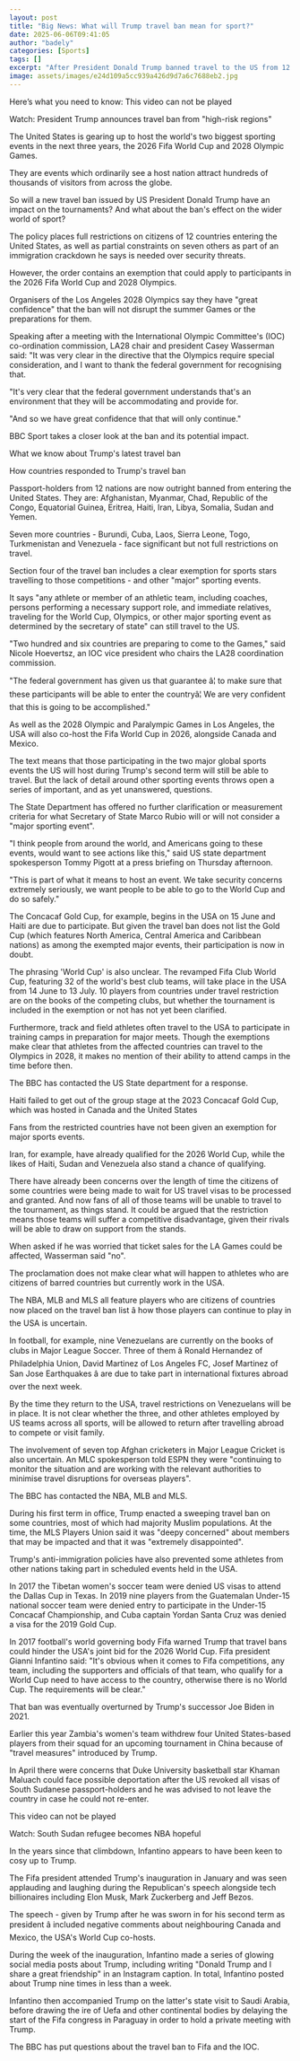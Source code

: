 ```yaml
---
layout: post
title: "Big News: What will Trump travel ban mean for sport?"
date: 2025-06-06T09:41:05
author: "badely"
categories: [Sports]
tags: []
excerpt: "After President Donald Trump banned travel to the US from 12 countries, BBC Sport assesses what the impact on sporting events could be."
image: assets/images/e24d109a5cc939a426d9d7a6c7688eb2.jpg
---
```


Here’s what you need to know: This video can not be played

Watch: President Trump announces travel ban from "high-risk regions"

The United States is gearing up to host the world's two biggest sporting events in the next three years, the 2026 Fifa World Cup and 2028 Olympic Games.

They are events which ordinarily see a host nation attract hundreds of thousands of visitors from across the globe.

So will a new travel ban issued by US President Donald Trump have an impact on the tournaments? And what about the ban's effect on the wider world of sport?

The policy places full restrictions on citizens of 12 countries entering the United States, as well as partial constraints on seven others as part of an immigration crackdown he says is needed over security threats.

However, the order contains an exemption that could apply to participants in the 2026 Fifa World Cup and 2028 Olympics.

Organisers of the Los Angeles 2028 Olympics say they have "great confidence" that the ban will not disrupt the summer Games or the preparations for them.

Speaking after a meeting with the International Olympic Committee's (IOC) co-ordination commission, LA28 chair and president Casey Wasserman said: "It was very clear in the directive that the Olympics require special consideration, and I want to thank the federal government for recognising that.

"It's very clear that the federal government understands that's an environment that they will be accommodating and provide for.

"And so we have great confidence that that will only continue."

BBC Sport takes a closer look at the ban and its potential impact.

What we know about Trump's latest travel ban

How countries responded to Trump's travel ban

Passport-holders from 12 nations are now outright banned from entering the United States. They are: Afghanistan, Myanmar, Chad, Republic of the Congo, Equatorial Guinea, Eritrea, Haiti, Iran, Libya, Somalia, Sudan and Yemen.

Seven more countries - Burundi, Cuba, Laos, Sierra Leone, Togo, Turkmenistan and Venezuela - face significant but not full restrictions on travel.

Section four of the travel ban includes a clear exemption for sports stars travelling to those competitions  - and other "major" sporting events.

It says "any athlete or member of an athletic team, including coaches, persons performing a necessary support role, and immediate relatives, traveling for the World Cup, Olympics, or other major sporting event as determined by the secretary of state" can still travel to the US.

"Two hundred and six countries are preparing to come to the Games," said Nicole Hoevertsz, an IOC vice president who chairs the LA28 coordination commission.

"The federal government has given us that guarantee â¦ to make sure that these participants will be able to enter the countryâ¦ We are very confident that this is going to be accomplished."

As well as the 2028 Olympic and Paralympic Games in Los Angeles, the USA will also co-host the Fifa World Cup in 2026, alongside Canada and Mexico.

The text means that those participating in the two major global sports events the US will host during Trump's second term will still be able to travel. But the lack of detail around other sporting events throws open a series of important, and as yet unanswered, questions.

The State Department has offered no further clarification or measurement criteria for what Secretary of State Marco Rubio will or will not consider a "major sporting event".

"I think people from around the world, and Americans going to these events, would want to see actions like this," said US state department spokesperson Tommy Pigott at a press briefing on Thursday afternoon.

"This is part of what it means to host an event. We take security concerns extremely seriously, we want people to be able to go to the World Cup and do so safely."

The Concacaf Gold Cup, for example, begins in the USA on 15 June and Haiti are due to participate. But given the travel ban does not list the Gold Cup (which features North America, Central America and Caribbean nations) as among the exempted major events, their participation is now in doubt.

The phrasing 'World Cup' is also unclear. The revamped Fifa Club World Cup, featuring 32 of the world's best club teams, will take place in the USA from 14 June to 13 July. 10 players from countries under travel restriction are on the books of the competing clubs, but whether the tournament is included in the exemption or not has not yet been clarified.

Furthermore, track and field athletes often travel to the USA to participate in training camps in preparation for major meets. Though the exemptions make clear that athletes from the affected countries can travel to the Olympics in 2028, it makes no mention of their ability to attend camps in the time before then.

The BBC has contacted the US State department for a response.

Haiti failed to get out of the group stage at the 2023 Concacaf Gold Cup, which was hosted in Canada and the United States

Fans from the restricted countries have not been given an exemption for major sports events.

Iran, for example, have already qualified for the 2026 World Cup, while the likes of Haiti, Sudan and Venezuela also stand a chance of qualifying.

There have already been concerns over the length of time the citizens of some countries were being made to wait for US travel visas to be processed and granted. And now fans of all of those teams will be unable to travel to the tournament, as things stand. It could be argued that the restriction means those teams will suffer a competitive disadvantage, given their rivals will be able to draw on support from the stands.

When asked if he was worried that ticket sales for the LA Games could be affected, Wasserman said "no".

The proclamation does not make clear what will happen to athletes who are citizens of barred countries but currently work in the USA.

The NBA, MLB and MLS all feature players who are citizens of countries now placed on the travel ban list â how those players can continue to play in the USA is uncertain.

In football, for example, nine Venezuelans are currently on the books of clubs in Major League Soccer. Three of them â Ronald Hernandez of Philadelphia Union, David Martinez of Los Angeles FC, Josef Martinez of San Jose Earthquakes â are due to take part in international fixtures abroad over the next week.

By the time they return to the USA, travel restrictions on Venezuelans will be in place. It is not clear whether the three, and other athletes employed by US teams across all sports, will be allowed to return after travelling abroad to compete or visit family.

The involvement of seven top Afghan cricketers in Major League Cricket is also uncertain. An MLC spokesperson told ESPN they were "continuing to monitor the situation and are working with the relevant authorities to minimise travel disruptions for overseas players".

The BBC has contacted the NBA, MLB and MLS.

During his first term in office, Trump enacted a sweeping travel ban on some countries, most of which had majority Muslim populations. At the time, the MLS Players Union said it was "deepy concerned" about members that may be impacted and that it was "extremely disappointed".

Trump's anti-immigration policies have also prevented some athletes from other nations taking part in scheduled events held in the USA.

In 2017 the Tibetan women's soccer team were denied US visas to attend the Dallas Cup in Texas. In 2019 nine players from the Guatemalan Under-15 national soccer team were denied entry to participate in the Under-15 Concacaf Championship, and Cuba captain Yordan Santa Cruz was denied a visa for the 2019 Gold Cup.

In 2017 football's world governing body Fifa warned Trump that travel bans could hinder the USA's joint bid for the 2026 World Cup. Fifa president Gianni Infantino said: "It's obvious when it comes to Fifa competitions, any team, including the supporters and officials of that team, who qualify for a World Cup need to have access to the country, otherwise there is no World Cup. The requirements will be clear."

That ban was eventually overturned by Trump's successor Joe Biden in 2021.

Earlier this year Zambia's women's team withdrew four United States-based players from their squad for an upcoming tournament in China because of "travel measures" introduced by Trump.

In April there were concerns that Duke University basketball star Khaman Maluach could face possible deportation after the US revoked all visas of South Sudanese passport-holders and he was advised to not leave the country in case he could not re-enter.

This video can not be played

Watch: South Sudan refugee becomes NBA hopeful

In the years since that climbdown, Infantino appears to have been keen to cosy up to Trump.

The Fifa president attended Trump's inauguration in January and was seen applauding and laughing during the Republican's speech alongside tech billionaires including Elon Musk, Mark Zuckerberg and Jeff Bezos.

The speech - given by Trump after he was sworn in for his second term as president â included negative comments about neighbouring Canada and Mexico, the USA's World Cup co-hosts.

During the week of the inauguration, Infantino made a series of glowing social media posts about Trump, including writing "Donald Trump and I share a great friendship" in an Instagram caption. In total, Infantino posted about Trump nine times in less than a week.

Infantino then accompanied Trump on the latter's state visit to Saudi Arabia, before drawing the ire of Uefa and other continental bodies by delaying the start of the Fifa congress in Paraguay in order to hold a private meeting with Trump.

The BBC has put questions about the travel ban to Fifa and the IOC.

